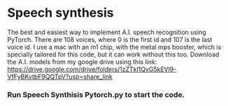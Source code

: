 # Speech synthesis
The best and easiest way to implement A.I. speech recognition using PyTorch. There are 108 voices, where 0 is the first id and 107 is the last voice id. I use a mac with an m1 chip, with the metal mps booster, which is specially tailored for this code, but it can work without this too.
Download the A.I. models from my google drive using this link: https://drive.google.com/drive/folders/1zZTkl1QvG5kEVl9-VfFyBKvtbF9QQTpV?usp=share_link

### Run Speech Synthisis Pytorch.py to start the code. 

